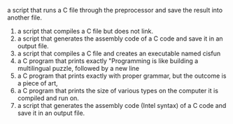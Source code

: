  a script that runs a C file through the preprocessor and save the result into another file.
1. a script that compiles a C file but does not link.
2. a script that generates the assembly code of a C code and save it in an output file.
3. a script that compiles a C file and creates an executable named cisfun
4. a C program that prints exactly "Programming is like building a multilingual puzzle, followed by a new line
5.  a C program that prints exactly with proper grammar, but the outcome is a piece of art,
6.   a C program that prints the size of various types on the computer it is compiled and run on.
7. a script that generates the assembly code (Intel syntax) of a C code and save it in an output file.  
